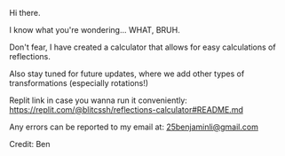 Hi there. 

I know what you're wondering... WHAT, BRUH.

Don't fear, I have created a calculator that allows for easy calculations of reflections. 

Also stay tuned for future updates, where we add other types of transformations (especially rotations!)

Replit link in case you wanna run it conveniently: https://replit.com/@blitcssh/reflections-calculator#README.md

Any errors can be reported to my email at: 25benjaminli@gmail.com

Credit: Ben
